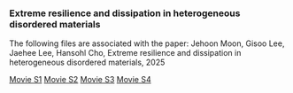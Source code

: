 ### Extreme resilience and dissipation in heterogeneous disordered materials
The following files are associated with the paper: Jehoon Moon, Gisoo Lee, Jaehee Lee, Hansohl Cho, Extreme resilience and dissipation in heterogeneous disordered materials, 2025

[Movie S1](MovieS1.mp4)
[Movie S2](MovieS2.mp4)
[Movie S3](MovieS3.mp4)
[Movie S4](MovieS4.mp4)

